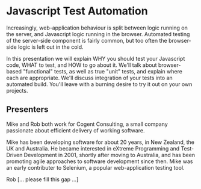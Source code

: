 Javascript Test Automation
==========================

Increasingly, web-application behaviour is split between logic running on the server, and Javascript logic running in the browser.  Automated testing of the server-side component is fairly common, but too often the browser-side logic is left out in the cold.

In this presentation we will explain WHY you should test your Javascript code, WHAT to test, and HOW to go about it.  We'll talk about browser-based "functional" tests, as well as true "unit" tests, and explain where each are appropriate.  We'll discuss integration of your tests into an automated build.  You'll leave with a burning desire to try it out on your own projects.

Presenters
----------

Mike and Rob both work for Cogent Consulting, a small company passionate about efficient delivery of working software.

Mike has been developing software for about 20 years, in New Zealand, the UK and Australia.  He became interested in eXtreme Programming and Test-Driven Development in 2001, shortly after moving to Australia, and has been promoting agile approaches to software development since then.  Mike was an early contributer to Selenium, a popular web-application testing tool.

Rob [... please fill this gap ...]
